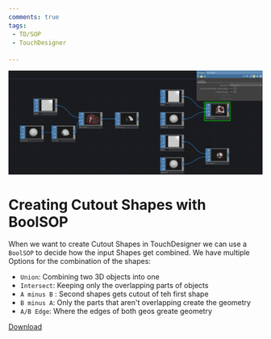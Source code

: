 ```yaml
---
comments: true
tags:
 - TD/SOP
 - TouchDesigner

---
```


![BoolSOP allows to create different Shapes](./img/CreatingCutoutBoolSop.png)
# Creating Cutout Shapes with BoolSOP
When we want to create Cutout Shapes in TouchDesigner we can use a `BoolSOP` to decide how the input Shapes get combined. 
We have multiple Options for the combination of the shapes:
- `Union`: Combining two 3D objects into one
- `Intersect`: Keeping only the overlapping parts of objects
- `A minus B` : Second shapes gets cutout of teh first shape
- `B minus A`: Only the parts that aren't overlapping create the geometry
- `A/B Edge`: Where the edges of both geos greate geometry


[Download](./files/CreatingCutoutShapesBoolSOP.tox)    

